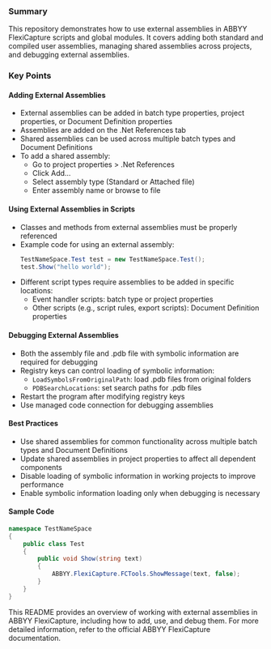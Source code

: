 ### Summary

This repository demonstrates how to use external assemblies in ABBYY FlexiCapture scripts and global modules. It covers adding both standard and compiled user assemblies, managing shared assemblies across projects, and debugging external assemblies.

### Key Points

#### Adding External Assemblies
- External assemblies can be added in batch type properties, project properties, or Document Definition properties
- Assemblies are added on the .Net References tab
- Shared assemblies can be used across multiple batch types and Document Definitions
- To add a shared assembly:
  - Go to project properties > .Net References
  - Click Add...
  - Select assembly type (Standard or Attached file)
  - Enter assembly name or browse to file

#### Using External Assemblies in Scripts
- Classes and methods from external assemblies must be properly referenced
- Example code for using an external assembly:
  ```csharp
  TestNameSpace.Test test = new TestNameSpace.Test();
  test.Show("hello world");
  ```
- Different script types require assemblies to be added in specific locations:
  - Event handler scripts: batch type or project properties
  - Other scripts (e.g., script rules, export scripts): Document Definition properties

#### Debugging External Assemblies
- Both the assembly file and .pdb file with symbolic information are required for debugging
- Registry keys can control loading of symbolic information:
  - `LoadSymbolsFromOriginalPath`: load .pdb files from original folders
  - `PDBSearchLocations`: set search paths for .pdb files
- Restart the program after modifying registry keys
- Use managed code connection for debugging assemblies

#### Best Practices
- Use shared assemblies for common functionality across multiple batch types and Document Definitions
- Update shared assemblies in project properties to affect all dependent components
- Disable loading of symbolic information in working projects to improve performance
- Enable symbolic information loading only when debugging is necessary

#### Sample Code
```csharp
namespace TestNameSpace
{
    public class Test
    {
        public void Show(string text)
        {
            ABBYY.FlexiCapture.FCTools.ShowMessage(text, false);
        }
    }
}
```

This README provides an overview of working with external assemblies in ABBYY FlexiCapture, including how to add, use, and debug them. For more detailed information, refer to the official ABBYY FlexiCapture documentation.
